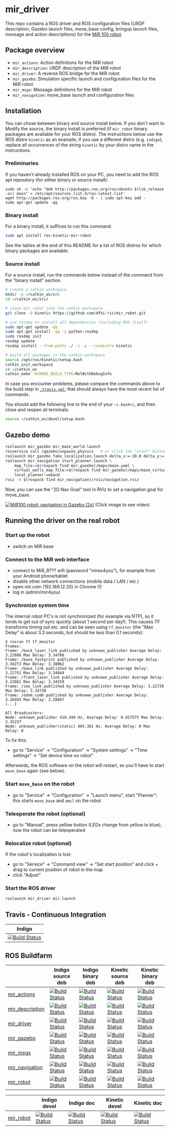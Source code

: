 mir_driver
==========

This repo contains a ROS driver and ROS configuration files (URDF description,
Gazebo launch files, move_base config, bringup launch files, message and action
descriptions) for the [MiR 100 robot](http://www.mobile-industrial-robots.com/en/products/mir100/).

Package overview
----------------

* `mir_actions`: Action definitions for the MiR robot
* `mir_description`: URDF description of the MiR robot
* `mir_driver`: A reverse ROS bridge for the MiR robot
* `mir_gazebo`: Simulation specific launch and configuration files for the MiR robot
* `mir_msgs`: Message definitions for the MiR robot
* `mir_navigation`: move_base launch and configuration files


Installation
------------

You can chose between binary and source install below. If you don't want to
Modify the source, the binary install is preferred (if `mir_robot` binary
packages are available for your ROS distro). The instructions below use the ROS
distro `kinetic` as an example; if you use a different distro (e.g.  `indigo`),
replace all occurrences of the string `kinetic` by your distro name in the
instructions.

### Preliminaries

If you haven't already installed ROS on your PC, you need to add the ROS apt
repository (for either binary or source install):

```
sudo sh -c 'echo "deb http://packages.ros.org/ros/ubuntu $(lsb_release -sc) main" > /etc/apt/sources.list.d/ros-latest.list'
wget http://packages.ros.org/ros.key -O - | sudo apt-key add -
sudo apt-get update -qq
```

### Binary install

For a binary install, it suffices to run this command:

```bash
sudo apt install ros-kinetic-mir-robot
```

See the tables at the end of this README for a list of ROS distros for which
binary packages are available.

### Source install

For a source install, run the commands below instead of the command from the
"binary install" section.

```bash
# create a catkin workspace
mkdir -p ~/catkin_ws/src
cd ~/catkin_ws/src/

# clone mir_robot into the catkin workspace
git clone -b kinetic https://github.com/dfki-ric/mir_robot.git

# use rosdep to install all dependencies (including ROS itself)
sudo apt-get update -qq
sudo apt-get install -qq -y python-rosdep
sudo rosdep init
rosdep update
rosdep install --from-paths ./ -i -y --rosdistro kinetic

# build all packages in the catkin workspace
source /opt/ros/kinetic/setup.bash
catkin_init_workspace
cd ~/catkin_ws
catkin_make -DCMAKE_BUILD_TYPE=RelWithDebugInfo
```

In case you encounter problems, please compare the commands above to the build
step in [`.travis.yml`](.travis.yml); that should always have the most
recent list of commands.

You should add the following line to the end of your `~/.bashrc`, and then
close and reopen all terminals:

```bash
source ~/catkin_ws/devel/setup.bash
```

Gazebo demo
-----------

```bash
roslaunch mir_gazebo mir_maze_world.launch
rosservice call /gazebo/unpause_physics   # or click the "start" button in the Gazebo GUI
roslaunch mir_gazebo fake_localization.launch delta_x:=-10.0 delta_y:=-10.0
roslaunch mir_navigation start_planner.launch \
    map_file:=$(rospack find mir_gazebo)/maps/maze.yaml \
    virtual_walls_map_file:=$(rospack find mir_gazebo)/maps/maze_virtual_walls.yaml \
    local_planner:=eband
rviz -d $(rospack find mir_navigation)/rviz/navigation.rviz
```

Now, you can use the "2D Nav Goal" tool in RViz to set a navigation goal for move_base.

[![MiR100 robot: navigation in Gazebo (2x)](https://i.vimeocdn.com/video/712859121.jpg?mw=640)](https://vimeo.com/279628049)
(Click image to see video)


Running the driver on the real robot
------------------------------------

### Start up the robot

* switch on MiR base


### Connect to the MiR web interface

* connect to MiR_R??? wifi (password "mirex4you"), for example from your Android phone/tablet
* disable other network connections (mobile data / LAN / etc.)
* open mir.com (192.168.12.20) in Chrome (!)
* log in (admin/mir4you)


### Synchronize system time

The internal robot PC's is not synchronized (for example via NTP), so it tends
to get out of sync quickly (about 1 second per day!). This causes TF transforms
timing out etc. and can be seen using `tf_monitor` (the "Max Delay" is about
3.3 seconds, but should be less than 0.1 seconds):

```
$ rosrun tf tf_monitor
Frames:
Frame: /back_laser_link published by unknown_publisher Average Delay: 3.22686 Max Delay: 3.34766
Frame: /base_footprint published by unknown_publisher Average Delay: 3.34273 Max Delay: 3.38062
Frame: /base_link published by unknown_publisher Average Delay: 3.22751 Max Delay: 3.34844
Frame: /front_laser_link published by unknown_publisher Average Delay: 3.22661 Max Delay: 3.34159
Frame: /imu_link published by unknown_publisher Average Delay: 3.22739 Max Delay: 3.34738
Frame: /odom_comb published by unknown_publisher Average Delay: 3.16493 Max Delay: 3.28667
[...]

All Broadcasters:
Node: unknown_publisher 418.344 Hz, Average Delay: 0.827575 Max Delay: 3.35237
Node: unknown_publisher(static) 465.362 Hz, Average Delay: 0 Max Delay: 0
```

To fix this:

* go to "Service" -> "Configuration" -> "System settings" -> "Time settings" -> "Set device time on robot"

Afterwards, the ROS software on the robot will restart, so you'll have to start `move_base` again (see below).


### Start `move_base` on the robot

* go to "Service" -> "Configuration" -> "Launch menu", start "Planner"; this starts `move_base` and `amcl` on the robot


### Teleoperate the robot (optional)

* go to "Manual", press yellow button (LEDs change from yellow to blue); now the robot can be teleoperated


### Relocalize robot (optional)

If the robot's localization is lost:

* go to "Service" -> "Command view" -> "Set start position" and click + drag to current position of robot in the map
* click "Adjust"


### Start the ROS driver

```bash
roslaunch mir_driver mir.launch
```

Travis - Continuous Integration
-------------------------------

| Indigo |
|--------|
| [![Build Status](https://travis-ci.org/dfki-ric/mir_robot.svg?branch=indigo)](https://travis-ci.org/dfki-ric/mir_robot) |


ROS Buildfarm
-------------

|           | Indigo source deb | Indigo binary deb | Kinetic source deb | Kinetic binary deb |
|-----------|-------------------|-------------------|--------------------|--------------------|
| [mir_actions](http://wiki.ros.org/mir_actions) | [![Build Status](http://build.ros.org/buildStatus/icon?job=Isrc_uT__mir_actions__ubuntu_trusty__source)](http://build.ros.org/job/Isrc_uT__mir_actions__ubuntu_trusty__source/) | [![Build Status](http://build.ros.org/buildStatus/icon?job=Ibin_uT64__mir_actions__ubuntu_trusty_amd64__binary)](http://build.ros.org/job/Ibin_uT64__mir_actions__ubuntu_trusty_amd64__binary/) | [![Build Status](http://build.ros.org/buildStatus/icon?job=Ksrc_uX__mir_actions__ubuntu_xenial__source)](http://build.ros.org/job/Ksrc_uX__mir_actions__ubuntu_xenial__source/) | [![Build Status](http://build.ros.org/buildStatus/icon?job=Kbin_uX64__mir_actions__ubuntu_xenial_amd64__binary)](http://build.ros.org/job/Kbin_uX64__mir_actions__ubuntu_xenial_amd64__binary/) |
| [mir_description](http://wiki.ros.org/mir_description) | [![Build Status](http://build.ros.org/buildStatus/icon?job=Isrc_uT__mir_description__ubuntu_trusty__source)](http://build.ros.org/job/Isrc_uT__mir_description__ubuntu_trusty__source/) | [![Build Status](http://build.ros.org/buildStatus/icon?job=Ibin_uT64__mir_description__ubuntu_trusty_amd64__binary)](http://build.ros.org/job/Ibin_uT64__mir_description__ubuntu_trusty_amd64__binary/) | [![Build Status](http://build.ros.org/buildStatus/icon?job=Ksrc_uX__mir_description__ubuntu_xenial__source)](http://build.ros.org/job/Ksrc_uX__mir_description__ubuntu_xenial__source/) | [![Build Status](http://build.ros.org/buildStatus/icon?job=Kbin_uX64__mir_description__ubuntu_xenial_amd64__binary)](http://build.ros.org/job/Kbin_uX64__mir_description__ubuntu_xenial_amd64__binary/) |
| [mir_driver](http://wiki.ros.org/mir_driver) | [![Build Status](http://build.ros.org/buildStatus/icon?job=Isrc_uT__mir_driver__ubuntu_trusty__source)](http://build.ros.org/job/Isrc_uT__mir_driver__ubuntu_trusty__source/) | [![Build Status](http://build.ros.org/buildStatus/icon?job=Ibin_uT64__mir_driver__ubuntu_trusty_amd64__binary)](http://build.ros.org/job/Ibin_uT64__mir_driver__ubuntu_trusty_amd64__binary/) | [![Build Status](http://build.ros.org/buildStatus/icon?job=Ksrc_uX__mir_driver__ubuntu_xenial__source)](http://build.ros.org/job/Ksrc_uX__mir_driver__ubuntu_xenial__source/) | [![Build Status](http://build.ros.org/buildStatus/icon?job=Kbin_uX64__mir_driver__ubuntu_xenial_amd64__binary)](http://build.ros.org/job/Kbin_uX64__mir_driver__ubuntu_xenial_amd64__binary/) |
| [mir_gazebo](http://wiki.ros.org/mir_gazebo) | [![Build Status](http://build.ros.org/buildStatus/icon?job=Isrc_uT__mir_gazebo__ubuntu_trusty__source)](http://build.ros.org/job/Isrc_uT__mir_gazebo__ubuntu_trusty__source/) | [![Build Status](http://build.ros.org/buildStatus/icon?job=Ibin_uT64__mir_gazebo__ubuntu_trusty_amd64__binary)](http://build.ros.org/job/Ibin_uT64__mir_gazebo__ubuntu_trusty_amd64__binary/) | [![Build Status](http://build.ros.org/buildStatus/icon?job=Ksrc_uX__mir_gazebo__ubuntu_xenial__source)](http://build.ros.org/job/Ksrc_uX__mir_gazebo__ubuntu_xenial__source/) | [![Build Status](http://build.ros.org/buildStatus/icon?job=Kbin_uX64__mir_gazebo__ubuntu_xenial_amd64__binary)](http://build.ros.org/job/Kbin_uX64__mir_gazebo__ubuntu_xenial_amd64__binary/) |
| [mir_msgs](http://wiki.ros.org/mir_msgs) | [![Build Status](http://build.ros.org/buildStatus/icon?job=Isrc_uT__mir_msgs__ubuntu_trusty__source)](http://build.ros.org/job/Isrc_uT__mir_msgs__ubuntu_trusty__source/) | [![Build Status](http://build.ros.org/buildStatus/icon?job=Ibin_uT64__mir_msgs__ubuntu_trusty_amd64__binary)](http://build.ros.org/job/Ibin_uT64__mir_msgs__ubuntu_trusty_amd64__binary/) | [![Build Status](http://build.ros.org/buildStatus/icon?job=Ksrc_uX__mir_msgs__ubuntu_xenial__source)](http://build.ros.org/job/Ksrc_uX__mir_msgs__ubuntu_xenial__source/) | [![Build Status](http://build.ros.org/buildStatus/icon?job=Kbin_uX64__mir_msgs__ubuntu_xenial_amd64__binary)](http://build.ros.org/job/Kbin_uX64__mir_msgs__ubuntu_xenial_amd64__binary/) |
| [mir_navigation](http://wiki.ros.org/mir_navigation) | [![Build Status](http://build.ros.org/buildStatus/icon?job=Isrc_uT__mir_navigation__ubuntu_trusty__source)](http://build.ros.org/job/Isrc_uT__mir_navigation__ubuntu_trusty__source/) | [![Build Status](http://build.ros.org/buildStatus/icon?job=Ibin_uT64__mir_navigation__ubuntu_trusty_amd64__binary)](http://build.ros.org/job/Ibin_uT64__mir_navigation__ubuntu_trusty_amd64__binary/) | [![Build Status](http://build.ros.org/buildStatus/icon?job=Ksrc_uX__mir_navigation__ubuntu_xenial__source)](http://build.ros.org/job/Ksrc_uX__mir_navigation__ubuntu_xenial__source/) | [![Build Status](http://build.ros.org/buildStatus/icon?job=Kbin_uX64__mir_navigation__ubuntu_xenial_amd64__binary)](http://build.ros.org/job/Kbin_uX64__mir_navigation__ubuntu_xenial_amd64__binary/) |
| [mir_robot](http://wiki.ros.org/mir_robot) | [![Build Status](http://build.ros.org/buildStatus/icon?job=Isrc_uT__mir_robot__ubuntu_trusty__source)](http://build.ros.org/job/Isrc_uT__mir_robot__ubuntu_trusty__source/) | [![Build Status](http://build.ros.org/buildStatus/icon?job=Ibin_uT64__mir_robot__ubuntu_trusty_amd64__binary)](http://build.ros.org/job/Ibin_uT64__mir_robot__ubuntu_trusty_amd64__binary/) | [![Build Status](http://build.ros.org/buildStatus/icon?job=Ksrc_uX__mir_robot__ubuntu_xenial__source)](http://build.ros.org/job/Ksrc_uX__mir_robot__ubuntu_xenial__source/) | [![Build Status](http://build.ros.org/buildStatus/icon?job=Kbin_uX64__mir_robot__ubuntu_xenial_amd64__binary)](http://build.ros.org/job/Kbin_uX64__mir_robot__ubuntu_xenial_amd64__binary/) |

|           | Indigo devel | Indigo doc | Kinetic devel | Kinetic doc |
|-----------|--------------|------------|---------------|-------------|
| [mir_robot](http://wiki.ros.org/mir_robot) | [![Build Status](http://build.ros.org/buildStatus/icon?job=Idev__mir_robot__ubuntu_trusty_amd64)](http://build.ros.org/job/Idev__mir_robot__ubuntu_trusty_amd64) | [![Build Status](http://build.ros.org/buildStatus/icon?job=Idoc__mir_robot__ubuntu_trusty_amd64)](http://build.ros.org/job/Idoc__mir_robot__ubuntu_trusty_amd64) | [![Build Status](http://build.ros.org/buildStatus/icon?job=Kdev__mir_robot__ubuntu_xenial_amd64)](http://build.ros.org/job/Kdev__mir_robot__ubuntu_xenial_amd64) | [![Build Status](http://build.ros.org/buildStatus/icon?job=Kdoc__mir_robot__ubuntu_xenial_amd64)](http://build.ros.org/job/Kdoc__mir_robot__ubuntu_xenial_amd64) |
